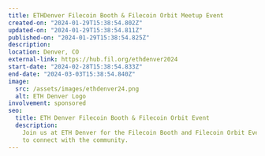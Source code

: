 ```yaml
---
title: ETHDenver Filecoin Booth & Filecoin Orbit Meetup Event
created-on: "2024-01-29T15:38:54.802Z"
updated-on: "2024-01-29T15:38:54.811Z"
published-on: "2024-01-29T15:38:54.825Z"
description:
location: Denver, CO
external-link: https://hub.fil.org/ethdenver2024
start-date: "2024-02-28T15:38:54.833Z"
end-date: "2024-03-03T15:38:54.840Z"
image:
  src: /assets/images/ethdenver24.png
  alt: ETH Denver Logo
involvement: sponsored
seo:
  title: ETH Denver Filecoin Booth & Filecoin Orbit Event
  description:
    Join us at ETH Denver for the Filecoin Booth and Filecoin Orbit Event
    to connect with the community.
---
```

